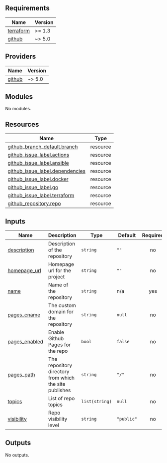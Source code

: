 <!-- BEGINNING OF PRE-COMMIT-TERRAFORM DOCS HOOK -->
## Requirements

| Name | Version |
|------|---------|
| <a name="requirement_terraform"></a> [terraform](#requirement\_terraform) | >= 1.3 |
| <a name="requirement_github"></a> [github](#requirement\_github) | ~> 5.0 |

## Providers

| Name | Version |
|------|---------|
| <a name="provider_github"></a> [github](#provider\_github) | ~> 5.0 |

## Modules

No modules.

## Resources

| Name | Type |
|------|------|
| [github_branch_default.branch](https://registry.terraform.io/providers/integrations/github/latest/docs/resources/branch_default) | resource |
| [github_issue_label.actions](https://registry.terraform.io/providers/integrations/github/latest/docs/resources/issue_label) | resource |
| [github_issue_label.ansible](https://registry.terraform.io/providers/integrations/github/latest/docs/resources/issue_label) | resource |
| [github_issue_label.dependencies](https://registry.terraform.io/providers/integrations/github/latest/docs/resources/issue_label) | resource |
| [github_issue_label.docker](https://registry.terraform.io/providers/integrations/github/latest/docs/resources/issue_label) | resource |
| [github_issue_label.go](https://registry.terraform.io/providers/integrations/github/latest/docs/resources/issue_label) | resource |
| [github_issue_label.terraform](https://registry.terraform.io/providers/integrations/github/latest/docs/resources/issue_label) | resource |
| [github_repository.repo](https://registry.terraform.io/providers/integrations/github/latest/docs/resources/repository) | resource |

## Inputs

| Name | Description | Type | Default | Required |
|------|-------------|------|---------|:--------:|
| <a name="input_description"></a> [description](#input\_description) | Description of the repository | `string` | `""` | no |
| <a name="input_homepage_url"></a> [homepage\_url](#input\_homepage\_url) | Homepage url for the project | `string` | `""` | no |
| <a name="input_name"></a> [name](#input\_name) | Name of the repository | `string` | n/a | yes |
| <a name="input_pages_cname"></a> [pages\_cname](#input\_pages\_cname) | The custom domain for the repository | `string` | `null` | no |
| <a name="input_pages_enabled"></a> [pages\_enabled](#input\_pages\_enabled) | Enable Github Pages for the repo | `bool` | `false` | no |
| <a name="input_pages_path"></a> [pages\_path](#input\_pages\_path) | The repository directory from which the site publishes | `string` | `"/"` | no |
| <a name="input_topics"></a> [topics](#input\_topics) | List of repo topics | `list(string)` | `null` | no |
| <a name="input_visibility"></a> [visibility](#input\_visibility) | Repo visibility level | `string` | `"public"` | no |

## Outputs

No outputs.
<!-- END OF PRE-COMMIT-TERRAFORM DOCS HOOK -->